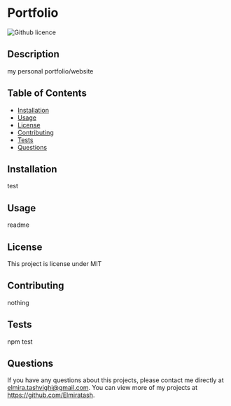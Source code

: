 # Portfolio
![Github licence](http://img.shields.io/badge/license-MIT-blue.svg)
    
## Description 
my personal portfolio/website

## Table of Contents
* [Installation](#installation)
* [Usage](#usage)
* [License](#license)
* [Contributing](#contributing)
* [Tests](#tests)
* [Questions](#questions)
    
## Installation 
test

## Usage 
readme

## License 
This project is license under MIT

## Contributing 
nothing

## Tests
npm test

## Questions
If you have any questions about this projects, please contact me directly at elmira.tashvighi@gmail.com. 
You can view more of my projects at https://github.com/Elmiratash.
